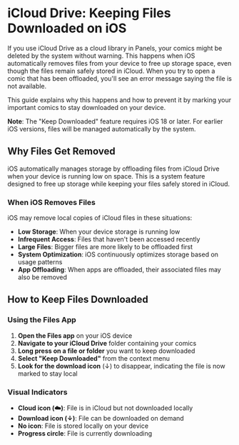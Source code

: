 # iCloud Drive: Keeping Files Downloaded on iOS

If you use iCloud Drive as a cloud library in Panels, your comics might be deleted by the system without warning. This happens when iOS automatically removes files from your device to free up storage space, even though the files remain safely stored in iCloud. When you try to open a comic that has been offloaded, you'll see an error message saying the file is not available.

This guide explains why this happens and how to prevent it by marking your important comics to stay downloaded on your device.

**Note**: The "Keep Downloaded" feature requires iOS 18 or later. For earlier iOS versions, files will be managed automatically by the system.

## Why Files Get Removed

iOS automatically manages storage by offloading files from iCloud Drive when your device is running low on space. This is a system feature designed to free up storage while keeping your files safely stored in iCloud.

### When iOS Removes Files

iOS may remove local copies of iCloud files in these situations:

- **Low Storage**: When your device storage is running low
- **Infrequent Access**: Files that haven't been accessed recently
- **Large Files**: Bigger files are more likely to be offloaded first
- **System Optimization**: iOS continuously optimizes storage based on usage patterns
- **App Offloading**: When apps are offloaded, their associated files may also be removed

## How to Keep Files Downloaded

### Using the Files App

1. **Open the Files app** on your iOS device
2. **Navigate to your iCloud Drive** folder containing your comics
3. **Long press on a file or folder** you want to keep downloaded
4. **Select "Keep Downloaded"** from the context menu
5. **Look for the download icon** (↓) to disappear, indicating the file is now marked to stay local

### Visual Indicators

- **Cloud icon (☁️)**: File is in iCloud but not downloaded locally
- **Download icon (↓)**: File can be downloaded on demand
- **No icon**: File is stored locally on your device
- **Progress circle**: File is currently downloading

